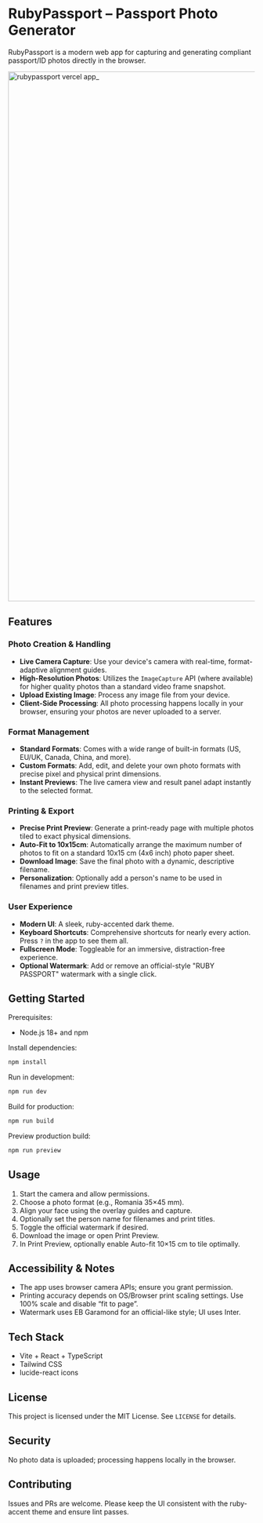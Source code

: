 # RubyPassport – Passport Photo Generator

RubyPassport is a modern web app for capturing and generating compliant passport/ID photos directly in the browser.

<img width="1920" height="1080" alt="rubypassport vercel app_" src="https://github.com/user-attachments/assets/9efe35ff-af28-4cc9-9406-5f26d1d1baa9" />

## Features

### Photo Creation & Handling
- **Live Camera Capture**: Use your device's camera with real-time, format-adaptive alignment guides.
- **High-Resolution Photos**: Utilizes the `ImageCapture` API (where available) for higher quality photos than a standard video frame snapshot.
- **Upload Existing Image**: Process any image file from your device.
- **Client-Side Processing**: All photo processing happens locally in your browser, ensuring your photos are never uploaded to a server.

### Format Management
- **Standard Formats**: Comes with a wide range of built-in formats (US, EU/UK, Canada, China, and more).
- **Custom Formats**: Add, edit, and delete your own photo formats with precise pixel and physical print dimensions.
- **Instant Previews**: The live camera view and result panel adapt instantly to the selected format.

### Printing & Export
- **Precise Print Preview**: Generate a print-ready page with multiple photos tiled to exact physical dimensions.
- **Auto-Fit to 10x15cm**: Automatically arrange the maximum number of photos to fit on a standard 10x15 cm (4x6 inch) photo paper sheet.
- **Download Image**: Save the final photo with a dynamic, descriptive filename.
- **Personalization**: Optionally add a person's name to be used in filenames and print preview titles.

### User Experience
- **Modern UI**: A sleek, ruby-accented dark theme.
- **Keyboard Shortcuts**: Comprehensive shortcuts for nearly every action. Press `?` in the app to see them all.
- **Fullscreen Mode**: Toggleable for an immersive, distraction-free experience.
- **Optional Watermark**: Add or remove an official-style "RUBY PASSPORT" watermark with a single click.

## Getting Started

Prerequisites:
- Node.js 18+ and npm

Install dependencies:
```bash
npm install
```

Run in development:
```bash
npm run dev
```

Build for production:
```bash
npm run build
```

Preview production build:
```bash
npm run preview
```

## Usage

1. Start the camera and allow permissions.
2. Choose a photo format (e.g., Romania 35×45 mm).
3. Align your face using the overlay guides and capture.
4. Optionally set the person name for filenames and print titles.
5. Toggle the official watermark if desired.
6. Download the image or open Print Preview.
7. In Print Preview, optionally enable Auto-fit 10×15 cm to tile optimally.

## Accessibility & Notes

- The app uses browser camera APIs; ensure you grant permission.
- Printing accuracy depends on OS/Browser print scaling settings. Use 100% scale and disable “fit to page”.
- Watermark uses EB Garamond for an official-like style; UI uses Inter.

## Tech Stack

- Vite + React + TypeScript
- Tailwind CSS
- lucide-react icons

## License

This project is licensed under the MIT License. See `LICENSE` for details.

## Security

No photo data is uploaded; processing happens locally in the browser.

## Contributing

Issues and PRs are welcome. Please keep the UI consistent with the ruby-accent theme and ensure lint passes.
